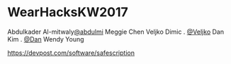 # WearHacksKW2017
Abdulkader Al-mitwaly[@abdulmi](github.com/abdulmi)
Meggie Chen
Veljko Dimic . [@Veljko](github.com/VeljkoDimic)
Dan Kim . [@Dan](https://github.com/dougouk)
Wendy Young  
  
https://devpost.com/software/safescription
